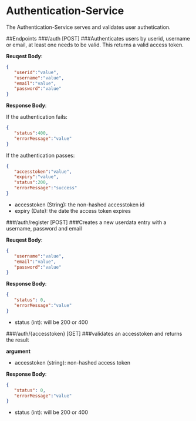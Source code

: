 # Authentication-Service
The Authentication-Service serves and validates user authetication.

##Endpoints
###/auth [POST]
###Authenticates users by userid, username or email, at least one needs to be valid. This returns a valid access token.

**Reuqest Body**:
```json
{  
   "userid":"value",
   "username":"value",
   "email":"value",
   "password":"value"
}
```

**Response Body**:
 
 If the authentication fails:
```json
{  
   "status":400,
   "errorMessage":"value"
}
```
 
 If the authentication passes:
```json
{  
   "accesstoken":"value",
   "expiry":"value",
   "status":200,
   "errorMessage":"success"
}
```
- accesstoken (String): the non-hashed accesstoken id
- expiry (Date): the date the access token expires

###/auth/register [POST]
###Creates a new userdata entry with a username, password and email

**Reuqest Body**:
```json
{  
   "username":"value",
   "email":"value",
   "password":"value"
}
```

**Response Body**:
```json
{  
   "status": 0,
   "errorMessage":"value"
}
```
- status (int): will be 200 or 400

###/auth/{accesstoken} [GET]
###validates an accesstoken and returns the result

**argument**
- accesstoken (string): non-hashed access token

**Response Body**:
```json
{  
   "status": 0,
   "errorMessage":"value"
}
```
- status (int): will be 200 or 400
